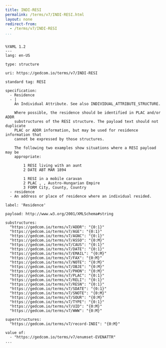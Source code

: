 ```yaml
---
title: INDI-RESI
permalink: /terms/v7/INDI-RESI.html
layout: none
redirect-from:
  - /terms/v7/INDI-RESI
...
```


```

%YAML 1.2
---
lang: en-US

type: structure

uri: https://gedcom.io/terms/v7/INDI-RESI

standard tag: RESI

specification:
  - Residence
  - |
    An Individual Attribute. See also INDIVIDUAL_ATTRIBUTE_STRUCTURE.
    
    Where possible, the residence should be identified in PLAC and/or ADDR
    substructures of the RESI structure. The payload text should not duplicate
    PLAC or ADDR information, but may be used for residence information that
    cannot be expressed by those structures.
    
    The following two examples show situations where a RESI payload may be
    appropriate:
    
        1 RESI living with an aunt
        2 DATE ABT MAR 1894
    
        1 RESI in a mobile caravan
        2 PLAC , , Austro-Hungarian Empire
        3 FORM City, County, Country
  - residence
  - An address or place of residence where an individual resided.

label: 'Residence'

payload: http://www.w3.org/2001/XMLSchema#string

substructures:
  "https://gedcom.io/terms/v7/ADDR": "{0:1}"
  "https://gedcom.io/terms/v7/AGE": "{0:1}"
  "https://gedcom.io/terms/v7/AGNC": "{0:1}"
  "https://gedcom.io/terms/v7/ASSO": "{0:M}"
  "https://gedcom.io/terms/v7/CAUS": "{0:1}"
  "https://gedcom.io/terms/v7/DATE": "{0:1}"
  "https://gedcom.io/terms/v7/EMAIL": "{0:M}"
  "https://gedcom.io/terms/v7/FAX": "{0:M}"
  "https://gedcom.io/terms/v7/NOTE": "{0:M}"
  "https://gedcom.io/terms/v7/OBJE": "{0:M}"
  "https://gedcom.io/terms/v7/PHON": "{0:M}"
  "https://gedcom.io/terms/v7/PLAC": "{0:1}"
  "https://gedcom.io/terms/v7/RELI": "{0:1}"
  "https://gedcom.io/terms/v7/RESN": "{0:1}"
  "https://gedcom.io/terms/v7/SDATE": "{0:1}"
  "https://gedcom.io/terms/v7/SNOTE": "{0:M}"
  "https://gedcom.io/terms/v7/SOUR": "{0:M}"
  "https://gedcom.io/terms/v7/TYPE": "{0:1}"
  "https://gedcom.io/terms/v7/UID": "{0:M}"
  "https://gedcom.io/terms/v7/WWW": "{0:M}"

superstructures:
  "https://gedcom.io/terms/v7/record-INDI": "{0:M}"

value of:
  - "https://gedcom.io/terms/v7/enumset-EVENATTR"
...

```
